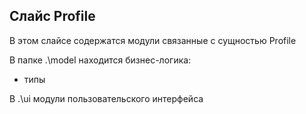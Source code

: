 ## Слайс Profile

В этом слайсе содержатся модули связанные с сущностью Profile

В папке .\model находится бизнес-логика:

- типы

В .\ui модули пользовательского интерфейса
